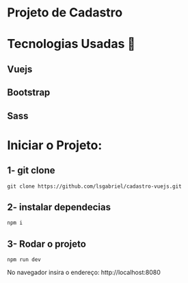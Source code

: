 # Projeto de Cadastro

# Tecnologias Usadas 🚀
## Vuejs
## Bootstrap
## Sass

# Iniciar o Projeto:

## 1- git clone
```
git clone https://github.com/lsgabriel/cadastro-vuejs.git
```

## 2- instalar dependecias
```
npm i
```

## 3- Rodar o projeto
```
npm run dev
```

No navegador insira o endereço: 
http://localhost:8080